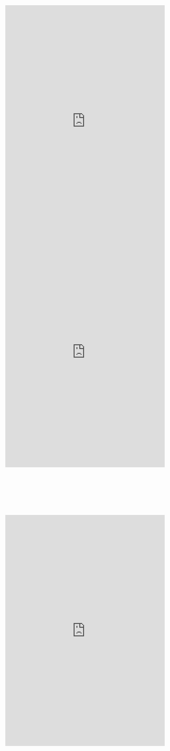 <center><iframe src="https://public.tableau.com/views/COVID-19DefiningHealthDisparities_15888089233180/Dashboard1?:display_count=y&publish=yes&:origin=viz_share_link" width="100%" height="727" frameborder="0"></iframe></center>

<center><iframe src="https://public.tableau.com/views/Top100_15892160254390/Dashboard1?:display_count=y&publish=yes&:origin=viz_share_link" width="100%" height="727" frameborder="0"></iframe></center>

<center><iframe src=""https://public.tableau.com/views/COVID-19CommunityProfilesMap/Dashboard2?:display_count=y&publish=yes&:origin=viz_share_link"" width=""100%"" height=""727"" frameborder=""0""></iframe></center>

<center><iframe src="https://public.tableau.com/views/KeyHealthSocialCharacterisitcsofAffectedCommunities/Dashboard2?:display_count=y&publish=yes&:origin=viz_share_link" width="100%" height="727" frameborder="0"></iframe></center>
